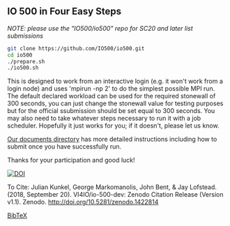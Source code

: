 ## IO 500 in Four Easy Steps

*NOTE: please use the "IO500/io500" repo for SC20 and later list submissions*

```bash
git clone https://github.com/IO500/io500.git
cd io500
./prepare.sh
./io500.sh
```

This is designed to work from an interactive login (e.g. it won't work from a login node) and uses 'mpirun -np 2' to do the simplest possible MPI run. The default declared workload can be used for the required stonewall of 300 seconds, you can just change the stonewall value for testing purposes but for the official ssubmission should be set equal to 300 seconds. You may also need to take whatever steps necessary to run it with a job scheduler. Hopefully it just works for you; if it doesn't, please let us know.

[Our documents directory](https://github.com/VI4IO/io-500-dev/tree/master/doc) has more detailed instructions including how to submit once you have successfully run.

Thanks for your participation and good luck!  

[![DOI](https://zenodo.org/badge/DOI/10.5281/zenodo.1422814.svg)](https://doi.org/10.5281/zenodo.1422814)

To Cite:
Julian Kunkel, George Markomanolis, John Bent, & Jay Lofstead. (2018, September 20). VI4IO/io-500-dev: Zenodo Citation Release (Version v1.1). Zenodo. http://doi.org/10.5281/zenodo.1422814

[BibTeX](doc/io500.bib)
